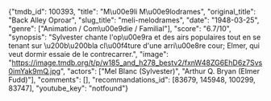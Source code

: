 {"tmdb_id": 100393, "title": "M\u00e9li M\u00e9lodrames", "original_title": "Back Alley Oproar", "slug_title": "meli-melodrames", "date": "1948-03-25", "genre": ["Animation / Com\u00e9die / Familial"], "score": "6.7/10", "synopsis": "Sylvester chante l'op\u00e9ra et des airs populaires tout en se tenant sur \u200b\u200bla cl\u00f4ture d'une arri\u00e8re cour; Elmer, qui veut dormir essaie de le contrecarrer.", "image": "https://image.tmdb.org/t/p/w185_and_h278_bestv2/fxnW48ZG6EhD6z7Svs0imYak9mQ.jpg", "actors": ["Mel Blanc (Sylvester)", "Arthur Q. Bryan (Elmer Fudd)"], "comments": [], "recommandations_id": [83679, 145948, 100299, 83747], "youtube_key": "notfound"}